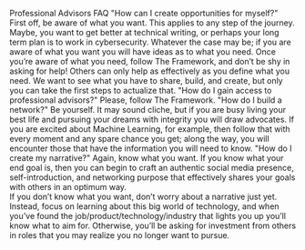 Professional Advisors FAQ
"How can I create opportunities for myself?"
First off, be aware of what you want. This applies to any step of the journey. Maybe, you want to get better at technical writing, or perhaps your long term plan is to work in cybersecurity. Whatever the case may be; if you are aware of what you want you will have ideas as to what you need. 
Once you’re aware of what you need, follow The Framework, and don’t be shy in asking for help! 
Others can only help as effectively as you define what you need. 
We want to see what you have to share, build, and create, but only you can take the first steps to actualize that. 
"How do I gain access to professional advisors?"
Please, follow The Framework. 
"How do I build a network?"
Be yourself. It may sound cliche, but if you are busy living your best life and pursuing your dreams with integrity you will draw advocates. If you are excited about Machine Learning, for example, then follow that with every moment and any spare chance you get; along the way, you will encounter those that have the information you will need to know. 
"How do I create my narrative?"
Again, know what you want. If you know what your end goal is, then you can begin to craft an authentic social media presence, self-introduction, and networking purpose that effectively shares your goals with others in an optimum way.  
If you don’t know what you want, don’t worry about a narrative just yet. Instead, focus on learning about this big world of technology, and when you’ve found the job/product/technology/industry that lights you up you’ll know what to aim for. Otherwise, you’ll be asking for investment from others in roles that you may realize you no longer want to pursue.